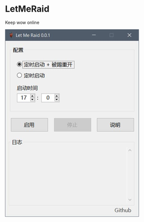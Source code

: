 # LetMeRaid
Keep wow online

![screenshot](https://raw.githubusercontent.com/Nihiue/LetMeRaid/master/screenshot.jpg)
